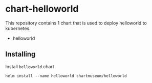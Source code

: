 # chart-helloworld
This repository contains 1 chart that is used to deploy helloworld to kubernetes.
- helloworld

## Installing
Install `helloworld` chart
```
helm install --name helloworld chartmuseum/helloworld
```
